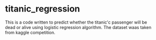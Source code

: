 # titanic_regression
This is a code written to predict whether the titanic'c passenger will be dead or alive using logistic regression algorithm. The dataset waas taken from kaggle competition.
